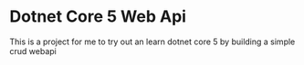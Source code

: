 # Dotnet Core 5 Web Api
This is a project for me to try out an learn dotnet core 5 by building a simple crud webapi